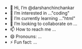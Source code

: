 - 👋 Hi, I’m @darshanchinchankar
- 👀 I’m interested in ..."coding"
- 🌱 I’m currently learning ..."html"
- 💞️ I’m looking to collaborate on ...
- 📫 How to reach me ...
- 😄 Pronouns: ...
- ⚡ Fun fact: ...

<!---
darshanchinchankar/darshanchinchankar is a ✨ special ✨ repository because its `README.md` (this file) appears on your GitHub profile.
You can click the Preview link to take a look at your changes.
--->

